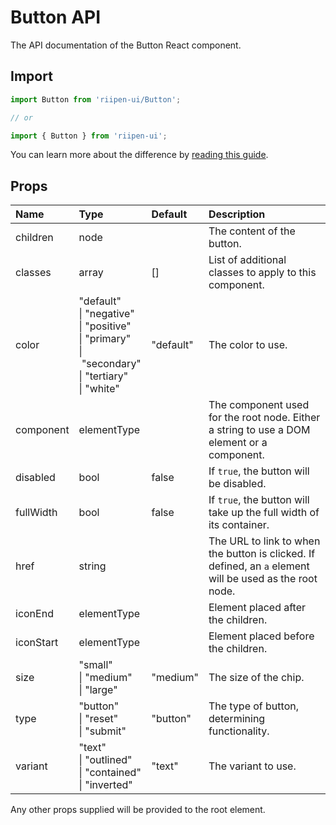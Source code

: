 <!--- This documentation is automatically generated, do not try to edit it. -->

# Button API

<p class="description">The API documentation of the Button React component.</p>

## Import

```js
import Button from 'riipen-ui/Button';

// or

import { Button } from 'riipen-ui';
```

You can learn more about the difference by [reading this guide](/guides/bundle-size).

## Props

| Name | Type | Default | Description |
|:-----|:-----|:--------|:------------|
| <span class="prop-name">children</span> | <span class="prop-type">node</span> |  | The content of the button. |
| <span class="prop-name">classes</span> | <span class="prop-type">array</span> | <span class="prop-default">[]</span> | List of additional classes to apply to this component. |
| <span class="prop-name">color</span> | <span class="prop-type">"default"<br>&#124;&nbsp;"negative"<br>&#124;&nbsp;"positive"<br>&#124;&nbsp;"primary"<br>&#124;&nbsp;"secondary"<br>&#124;&nbsp;"tertiary"<br>&#124;&nbsp;"white"</span> | <span class="prop-default">"default"</span> | The color to use. |
| <span class="prop-name">component</span> | <span class="prop-type">elementType</span> |  | The component used for the root node. Either a string to use a DOM element or a component. |
| <span class="prop-name">disabled</span> | <span class="prop-type">bool</span> | <span class="prop-default">false</span> | If `true`, the button will be disabled. |
| <span class="prop-name">fullWidth</span> | <span class="prop-type">bool</span> | <span class="prop-default">false</span> | If `true`, the button will take up the full width of its container. |
| <span class="prop-name">href</span> | <span class="prop-type">string</span> |  | The URL to link to when the button is clicked. If defined, an `a` element will be used as the root node. |
| <span class="prop-name">iconEnd</span> | <span class="prop-type">elementType</span> |  | Element placed after the children. |
| <span class="prop-name">iconStart</span> | <span class="prop-type">elementType</span> |  | Element placed before the children. |
| <span class="prop-name">size</span> | <span class="prop-type">"small"<br>&#124;&nbsp;"medium"<br>&#124;&nbsp;"large"</span> | <span class="prop-default">"medium"</span> | The size of the chip. |
| <span class="prop-name">type</span> | <span class="prop-type">"button"<br>&#124;&nbsp;"reset"<br>&#124;&nbsp;"submit"</span> | <span class="prop-default">"button"</span> | The type of button, determining functionality. |
| <span class="prop-name">variant</span> | <span class="prop-type">"text"<br>&#124;&nbsp;"outlined"<br>&#124;&nbsp;"contained"<br>&#124;&nbsp;"inverted"</span> | <span class="prop-default">"text"</span> | The variant to use. |


Any other props supplied will be provided to the root element.